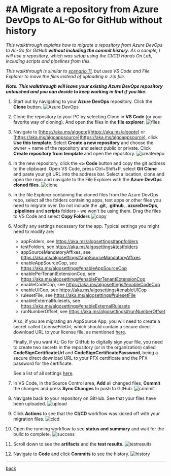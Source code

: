 # #A Migrate a repository from Azure DevOps to AL-Go for GitHub without history

*This walkthrough explains how to migrate a repository from Azure DevOps to AL-Go for GitHub **without including the commit history**. As a sample, I will use a repository, which was setup using the CI/CD Hands On Lab, including scripts and pipelines from this.*

*This walkthrough is similar to [scenario 11](SetupCiCdForExistingAppSourceApp.md), but uses VS Code and File Explorer to move the files instead of uploading a .zip file.*

***Note: This walkthrough will leave your existing Azure DevOps repository untouched and you can decide to keep working in that if you like.***

1. Start out by navigating to your **Azure DevOps** repository. Click the **Clone** button.
   ![Azure DevOps](https://github.com/microsoft/AL-Go/assets/10775043/3e61f1c1-6e29-477e-a5da-92bf3228005a)

1. Clone the repository to your PC by selecting Clone in **VS Code** (or your favorite way of cloning). And open the files in the **file explorer**.
   ![files](https://github.com/microsoft/AL-Go/assets/10775043/f9925c6a-215b-4475-a062-9aeb20a2f1ee)

1. Navigate to [https://aka.ms/algopte](https://aka.ms/algopte) or [https://aka.ms/algoappsource](https://aka.ms/algoappsource), click **Use this template**. Select **Create a new repository** and choose the owner + name of the repository and select public or private. Click **Create repository from template** and open the repository.
   ![createrepo](https://github.com/microsoft/AL-Go/assets/10775043/8b253c09-36aa-4334-94d1-9541f328ff06)

1. In the new repository, click the **\<> Code** button and copy the git address to the clipboard. Open VS Code, press Ctrl+Shift+P, select **Git Clone** and paste your git URL into the address bar. Select a location, clone and open the repo and navigate to the File Explorer with the **Azure DevOps cloned files**.
   ![clone](https://github.com/microsoft/AL-Go/assets/10775043/94d1b0cd-96b4-48cb-bc10-0433d0e13e6c)

1. In the file Explorer containing the cloned files from the Azure DevOps repo, select all the folders containing apps, test apps or other files you need to migrate over. Do not include the **.git**, **.github**, **.azureDevOps**, **.pipelines** and **scripts** folders - we won't be using them. Drag the files to VS Code and select **Copy Folders**
   ![copy](https://github.com/microsoft/AL-Go/assets/10775043/485d8117-f81e-4f18-8630-391d466ee5b6)

1. Modify any settings necessary for the app. Typical settings you might need to modify are:

   - appFolders, see https://aka.ms/algosettings#appfolders
   - testFolders, see https://aka.ms/algosettings#testfolders
   - appSourceMandatoryAffixes, see https://aka.ms/algosettings#appSourceMandatoryAffixes
   - enableAppSourceCop, see https://aka.ms/algosettings#enableAppSourceCop
   - enablePerTenantExtensionCop, see https://aka.ms/algosettings#enablePerTenantExtensionCop
   - enableCodeCop, see https://aka.ms/algosettings#enableCodeCop
   - enableUICop, see https://aka.ms/algosettings#enableUICop
   - rulesetFile, see https://aka.ms/algosettings#rulesetFile
   - enableExternalRulesets, see https://aka.ms/algosettings#enableExternalRulesets
   - runNumberOffset, see https://aka.ms/algosettings#runNumberOffset

   Also, if you are migrating an AppSource App, you will need to create a secret called LicenseFileUrl, which should contain a secure direct download URL to your license file, as mentioned [here](SetupCiCdForExistingAppSourceApp.md).

   Finally, if you want AL-Go for GitHub to digitally sign your file, you need to create two secrets in the repository (or in the organization) called **CodeSignCertificateUrl** and **CodeSignCertificatePassword**, being a secure direct download URL to your PFX certificate and the PFX password for the certificate.

   See a list of all settings [here](settings.md).

1. In VS Code, in the Source Control area, **Add** all changed files, **Commit** the changes and press **Sync Changes** to push to GitHub.
   ![commit](https://github.com/microsoft/AL-Go/assets/10775043/b5e0a078-581b-4a1b-bcbf-6b1e0f684255)

1. Navigate back to your repository on GitHub. See that your files have been uploaded.
   ![upload](https://github.com/microsoft/AL-Go/assets/10775043/a0e37ff1-6b9a-4a09-973e-79e3b2d06ad0)

1. Click **Actions** to see that the **CI/CD** workflow was kicked off with your migration files.
   ![cicd](https://github.com/microsoft/AL-Go/assets/10775043/2768cc67-dff4-47d6-906f-8c2eb3761e35)

1. Open the running workflow to see **status and summary** and wait for the build to complete.
   ![success](https://github.com/microsoft/AL-Go/assets/10775043/1f1a7e3e-f8f4-4b5f-805d-c5357439c527)

1. Scroll down to see the **artifacts** and the **test results**.
   ![testresults](https://github.com/microsoft/AL-Go/assets/10775043/130aef13-dbf1-4a4b-987c-74df6f915790)

1. Navigate to **Code** and click **Commits** to see the history.
   ![history](https://github.com/microsoft/AL-Go/assets/10775043/7458a5cf-356d-41f1-8e48-5805dec584d6)

______________________________________________________________________

[back](../README.md)
